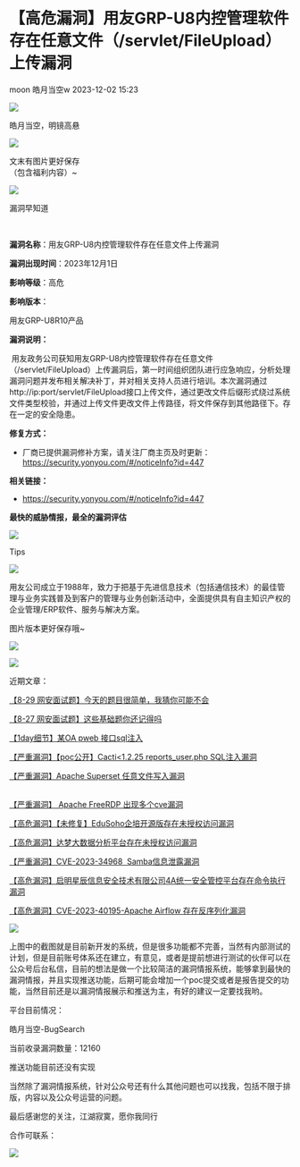 #  【高危漏洞】用友GRP-U8内控管理软件存在任意文件（/servlet/FileUpload）上传漏洞   
moon  皓月当空w   2023-12-02 15:23  
  
![](https://mmbiz.qpic.cn/mmbiz_png/h1AzajLJTBu7YOczrAwxaw0KAqv7gHNdsWu0BEtibKibaegocwoGb75HNNUpZ0ukoIu7XxnCpsONILQhseSns4zg/640?wx_fmt=png "")  
  
皓月当空，明镜高悬  
  
![](https://mmbiz.qpic.cn/mmbiz_gif/h1AzajLJTBu7YOczrAwxaw0KAqv7gHNdZfzFIibGpEEEjcB4BuCfTfsf4KgL65xJd1EO5ibicom3eT9QDCHzvMr7w/640?wx_fmt=gif "")  
  
  
  
  
  
文末有图片更好保存  
（包含福利内容）~  
  
  
![](https://mmbiz.qpic.cn/mmbiz_png/h1AzajLJTBu7YOczrAwxaw0KAqv7gHNdjgbENMv47awmAOrpibcD0W1Cyicz2b2RY2qRfeCSL29wSIMCPQMS3T8w/640?wx_fmt=png "")  
  
漏洞早知道  
  
       
  
**漏洞名称**：用友GRP-U8内控管理软件存在任意文件上传漏洞  
  
**漏洞出现时间**：2023年12月1日  
  
**影响等级**：高危  
  
**影响版本**：  
  
用友GRP-U8R10产品                                  
  
**漏洞说明：**  
  
 用友政务公司获知用友GRP-U8内控管理软件存在任意文件（/servlet/FileUpload）上传漏洞后，第一时间组织团队进行应急响应，分析处理漏洞问题并发布相关解决补丁，并对相关支持人员进行培训。本次漏洞通过http://ip:port/servlet/FileUpload接口上传文件，通过更改文件后缀形式绕过系统文件类型校验，并通过上传文件更改文件上传路径，将文件保存到其他路径下。存在一定的安全隐患。      
  
**修复方式：**  
- 厂商已提供漏洞修补方案，请关注厂商主页及时更新：https://security.yonyou.com/#/noticeInfo?id=447  
  
**相关链接：**  
- https://security.yonyou.com/#/noticeInfo?id=447  
  
  
**最快的威胁情报，最全的漏洞评估**  
  
![](https://mmbiz.qpic.cn/mmbiz_jpg/tqglEQSfnW8On06lc1t8uB3Sia6qzKss2yxNPbiakf5YSc1UyVFTlwCuymUSPoyw2GujZGrmYOaJROuFgfIJhsQg/640?wx_fmt=jpeg "")  
  
  
  
Tips  
  
![](https://mmbiz.qpic.cn/mmbiz_png/h1AzajLJTBu7YOczrAwxaw0KAqv7gHNdjM6hZmEJpn7tvGpPUaMaWjmktwXWhnoEtcDFjczcwLC3v5tYxJV0JA/640?wx_fmt=png "")  
  
  
用友公司成立于1988年，致力于把基于先进信息技术（包括通信技术）的最佳管理与业务实践普及到客户的管理与业务创新活动中，全面提供具有自主知识产权的企业管理/ERP软件、服务与解决方案。  
  
  
图片版本更好保存哦~  
  
![](https://mmbiz.qpic.cn/mmbiz_png/h1AzajLJTBsfUbicVQ7V27FToL9Zy9GwcO4rFvhIyg2X1UrIOStNEvfg7u2uECQkKFnTibPRgHGVwomfeic0jlViaA/640?wx_fmt=png&from=appmsg "")  
  
  
![](https://mmbiz.qpic.cn/mmbiz_png/h1AzajLJTBsGR5jHw9fpxuTmXiaCdhv2XyzlwsZDUwVYeShmG5PSjqqOpUW3KCwb8q4pVmBso9BrqVTibFm576rQ/640?wx_fmt=png "")  
  
近期文章：  
  
[【8-29 网安面试题】今天的题目很简单，我猜你可能不会](http://mp.weixin.qq.com/s?__biz=Mzg4MDg5NzAxMQ==&mid=2247484843&idx=1&sn=772b303b7bfebde91f5178944bbcd375&chksm=cf6f7b37f818f22196b97caa7967c4f5d3f097608df9207c8860b0fc300e22378d7a211403d8&scene=21#wechat_redirect)  
  
  
[【8-27 网安面试题】这些基础题你还记得吗](http://mp.weixin.qq.com/s?__biz=Mzg4MDg5NzAxMQ==&mid=2247484823&idx=1&sn=33b81fbc4fb970c623e77d7a5ef46525&chksm=cf6f7b0bf818f21d3450c49112319228ee7fb2557f4914af6808ec6fc7fa3f9c5bd38780228c&scene=21#wechat_redirect)  
  
  
[【1day细节】某OA pweb 接口sql注入](http://mp.weixin.qq.com/s?__biz=Mzg4MDg5NzAxMQ==&mid=2247484881&idx=1&sn=4e657c8fcc089c836184cf58c51d2b72&chksm=cf6f7b4df818f25be7848c5b789fb6d17032d4ab6d68b415d5395e2aeb1d394c3d6f9fa03be1&scene=21#wechat_redirect)  
  
  
[【严重漏洞】【poc公开】Cacti<1.2.25 reports_user.php SQL注入漏洞](http://mp.weixin.qq.com/s?__biz=Mzg4MDg5NzAxMQ==&mid=2247484904&idx=1&sn=3a044f81c859df4adea4c00eeb52421a&chksm=cf6f7b74f818f26294b63ffcadbb59a3ce1a79acfea6a463bf409c7440cb8cce4201e237510c&scene=21#wechat_redirect)  
  
  
[【严重漏洞】Apache Superset 任意文件写入漏洞](http://mp.weixin.qq.com/s?__biz=Mzg4MDg5NzAxMQ==&mid=2247484901&idx=1&sn=98ccb9719a41ddc842a4cde01112dd2a&chksm=cf6f7b79f818f26f53e2c2990c906302b1a13247f78f31d0cf69e303fea20869b0ea10807821&scene=21#wechat_redirect)  
  
  
[](http://mp.weixin.qq.com/s?__biz=Mzg4MDg5NzAxMQ==&mid=2247484823&idx=1&sn=33b81fbc4fb970c623e77d7a5ef46525&chksm=cf6f7b0bf818f21d3450c49112319228ee7fb2557f4914af6808ec6fc7fa3f9c5bd38780228c&scene=21#wechat_redirect)  
[【严重漏洞】 Apache FreeRDP 出现多个cve漏洞](http://mp.weixin.qq.com/s?__biz=Mzg4MDg5NzAxMQ==&mid=2247484859&idx=1&sn=eb3e9f6d87304e78741397da0c29936b&chksm=cf6f7b27f818f2313bb5832d63d54d85dc146bf3ebcc06278a2c8dd59605e7b1d442b0a3fa25&scene=21#wechat_redirect)  
  
  
[【高危漏洞】【未修复】EduSoho企培开源版存在未授权访问漏洞](http://mp.weixin.qq.com/s?__biz=Mzg4MDg5NzAxMQ==&mid=2247484863&idx=1&sn=fd7d16aef7c10a2699fb491b0ea02bbe&chksm=cf6f7b23f818f235e455e36c1ff8cf56d2dd964ea7f37a11ce67e7c63d2cb705f212ad02278e&scene=21#wechat_redirect)  
  
  
[【高危漏洞】达梦大数据分析平台存在未授权访问漏洞](http://mp.weixin.qq.com/s?__biz=Mzg4MDg5NzAxMQ==&mid=2247484863&idx=2&sn=f6032b4c7a109a838b9392ef2950abce&chksm=cf6f7b23f818f23587ab5d2095882f8ff6a1bb0e205a67c49016dfe860ed4abe67b47e5467ac&scene=21#wechat_redirect)  
  
  
[【严重漏洞】CVE-2023-34968  Samba信息泄露漏洞](http://mp.weixin.qq.com/s?__biz=Mzg4MDg5NzAxMQ==&mid=2247484853&idx=1&sn=e1e42f0123d773143f6eb8b56669ec70&chksm=cf6f7b29f818f23fe32ad614b7c99821d28a1f20e3b8ca2fc4543b754e6c1de14e878862b4ff&scene=21#wechat_redirect)  
  
  
[【高危漏洞】启明星辰信息安全技术有限公司4A统一安全管控平台存在命令执行漏洞](http://mp.weixin.qq.com/s?__biz=Mzg4MDg5NzAxMQ==&mid=2247484849&idx=1&sn=30d011f2463c4912c42491289a590062&chksm=cf6f7b2df818f23b8376cbb2f6e2da22b223ea184c98106ddbbae747b44a0d2299a3c3202d27&scene=21#wechat_redirect)  
  
  
[【高危漏洞】CVE-2023-40195-Apache Airflow 存在反序列化漏洞](http://mp.weixin.qq.com/s?__biz=Mzg4MDg5NzAxMQ==&mid=2247484843&idx=2&sn=b6bcc3857a123bc3a0f79238617ada50&chksm=cf6f7b37f818f2212881d7cbb330d01874949be7a51e6433fbc79450d7ec968bc3eaaca37b51&scene=21#wechat_redirect)  
  
  
  
  
  
  
![](https://mmbiz.qpic.cn/mmbiz_png/h1AzajLJTBu5rgRA4hWkNlNSLvibXD2H6EhLFWwNkqHggDJRelC8d3ic6Wia6X6PvTOaibQibHOsaiaktfp1SejwLCEw/640?wx_fmt=png "")  
  
  
上图中的截图就是目前新开发的系统，但是很多功能都不完善，当然有内部测试的计划，但是目前账号体系还在建立，有意见，或者是提前想进行测试的伙伴可以在公众号后台私信，目前的想法是做一个比较简洁的漏洞情报系统，能够拿到最快的漏洞情报，并且实现推送功能，后期可能会增加一个poc提交或者是报告提交的功能，当然目前还是以漏洞情报展示和推送为主，有好的建议一定要找我哟。  
  
  
平台目前情况：  
  
皓月当空-BugSearch
                
  
当前收录漏洞数量：12160  
  
推送功能目前还没有实现  
  
  
  
当然除了漏洞情报系统，针对公众号还有什么其他问题也可以找我，包括不限于排版，内容以及公众号运营的问题。  
  
  
最后感谢您的关注，江湖寂寞，愿你我同行  
  
  
  
合作可联系：  
  
  
  
![](https://mmbiz.qpic.cn/mmbiz_jpg/h1AzajLJTBtZliaydD43NQLeXYIiausiabfTib0JY0CbOawQwJgiaM1aCr2bw6PTDC4yic4pOtIAmmZb7hnXWJO4jPAA/640?wx_fmt=jpeg "")  
  
  
  
